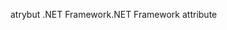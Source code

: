 <span data-ttu-id="1cfd7-101">atrybut .NET Framework</span><span class="sxs-lookup"><span data-stu-id="1cfd7-101">.NET Framework attribute</span></span>